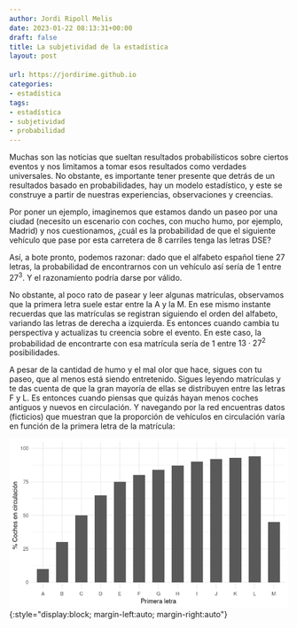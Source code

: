 ```yaml
---
author: Jordi Ripoll Melis
date: 2023-01-22 08:13:31+00:00
draft: false
title: La subjetividad de la estadística
layout: post

url: https://jordirime.github.io
categories:
- estadística
tags:
- estadística
- subjetividad
- probabilidad
---
```

Muchas son las noticias que sueltan resultados probabilísticos sobre ciertos eventos y nos limitamos a tomar esos resultados como verdades universales. No obstante, es importante tener presente que detrás de un resultados basado en probabilidades, hay un modelo estadístico, y este se construye a partir de nuestras experiencias, observaciones y creencias.

Por poner un ejemplo, imaginemos que estamos dando un paseo por una ciudad (necesito un escenario con coches, con mucho humo, por ejemplo, Madrid) y nos cuestionamos, ¿cuál es la probabilidad de que el siguiente vehículo que pase por esta carretera de 8 carriles tenga las letras DSE?

Así, a bote pronto, podemos razonar: dado que el alfabeto español tiene 27 letras, la probabilidad de encontrarnos con un vehículo así sería de 1 entre $27^3$. Y el razonamiento podría darse por válido.

No obstante, al poco rato de pasear y leer algunas matrículas, observamos que la primera letra suele estar entre la A y la M. En ese mismo instante recuerdas que las matrículas se registran siguiendo el orden del alfabeto, variando las letras de derecha a izquierda. Es entonces cuando cambia tu perspectiva y actualizas tu creencia sobre el evento. En este caso, la probabilidad de encontrarte con esa matrícula sería de 1 entre $13\cdot27^2$ posibilidades.

A pesar de la cantidad de humo y el mal olor que hace, sigues con tu paseo, que al menos está siendo entretenido. Sigues leyendo matrículas y te das cuenta de que la gran mayoría de ellas se distribuyen entre las letras F y L. Es entonces cuando piensas que quizás hayan menos coches antiguos y nuevos en circulación. Y navegando por la red encuentras datos (ficticios) que muestran que la proporción de vehículos en circulación varía en función de la primera letra de la matrícula:

![Distribución de coches en circulación según la primera letra de la matrícula](/assets/img/distribucion_coches.jpg){:style="display:block; margin-left:auto; margin-right:auto"}

<!-- Entonces, tu creencia sobre la probabilidad de encontrarte con esa matrícula se vuelve a alterar, en particular, 1 de cada $13\cdot\displaystyle\frac{p_E}{\sum_{l\in \{A,\ldots,M\}} p_l}\cdot27^2$ coches (donde $p_x$ es la proporción de coches en circulación que tienen $x$ como la primera letra de la matrícula). -->

<!-- Cuando me enfrento a un nuevo problema, me gusta recordar las palabras de George Box, quien citó que "todos los modelos son erróneos, pero algunos son útiles".  -->
